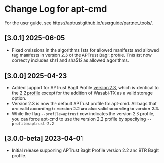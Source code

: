 # Change Log for apt-cmd

For the user guide, see https://aptrust.github.io/userguide/partner_tools/.

## [3.0.1] 2025-06-05

* Fixed omissions in the algorithms lists for allowed manifests and allowed tag manifests in version 2.3 of the APTrust BagIt profile. This list now correctly includes sha1 and sha512 as allowed algorithms.

## [3.0.0] 2025-04-23

* Added support for APTrust BagIt Profile [version 2.3](https://github.com/APTrust/preservation-services/blob/master/profiles/aptrust-v2.3.json), which is identical to the [2.2 profile](https://github.com/APTrust/preservation-services/blob/master/profiles/aptrust-v2.2.json) except for the addition of Wasabi-TX as a valid storage option.
* Version 2.3 is now the default APTrust profile for apt-cmd. All bags that are valid according to version 2.2 are also valid according to version 2.3.
* While the flag `--profile=aptrust` now indicates the version 2.3 profile, you can force apt-cmd to use the version 2.2 profile by specifying `--profile=aptrust-2.2`

## [3.0.0-beta] 2023-04-01

* Initial release supporting APTrust BagIt Profile version 2.2 and BTR BagIt profile.